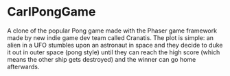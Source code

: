 # CarlPongGame
 A clone of the popular Pong game made with the Phaser game framework made by new indie game dev team called Cranatis.
 The plot is simple: an alien in a UFO stumbles upon an astronaut in space and they decide to duke it out in outer space (pong style) until they can reach the high score (which means the other ship gets destroyed) and the winner can go home afterwards.
